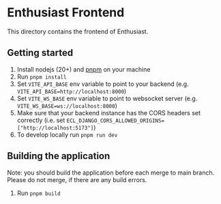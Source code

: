 # Enthusiast Frontend

This directory contains the frontend of Enthusiast.

## Getting started

1. Install nodejs (20+) and [pnpm](https://pnpm.io/) on your machine 
2. Run `pnpm install`
3. Set `VITE_API_BASE` env variable to point to your backend (e.g. `VITE_API_BASE=http://localhost:8000`)
4. Set `VITE_WS_BASE` env variable to point to websocket server (e.g. `VITE_WS_BASE=ws://localhost:8000`)
4. Make sure that your backend instance has the CORS headers set correctly (i.e. set `ECL_DJANGO_CORS_ALLOWED_ORIGINS=["http://localhost:5173"]`) 
5. To develop locally run `pnpm run dev`

## Building the application

Note: you should build the application before each merge to main branch. Please do not merge, if there are any build errors.

1. Run `pnpm build`

